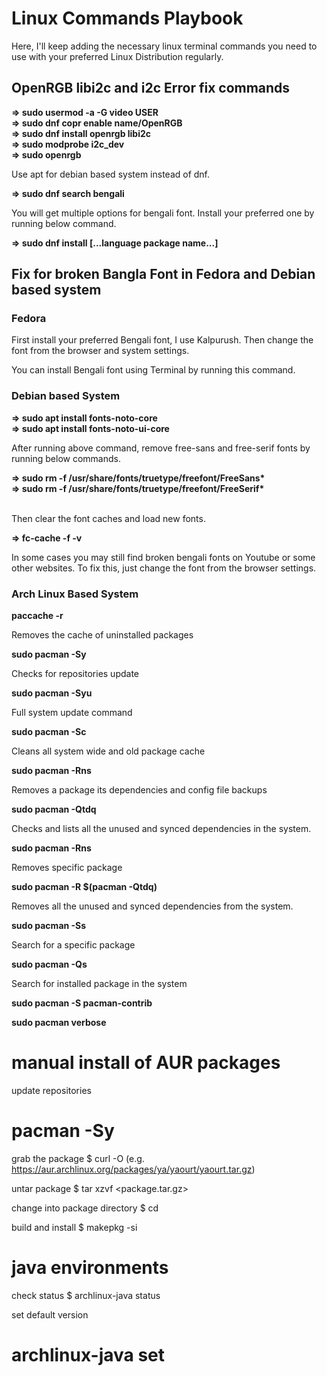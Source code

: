 # Linux Commands Playbook

Here, I'll keep adding the necessary linux terminal commands you need to use with your preferred Linux Distribution regularly.

## OpenRGB libi2c and i2c Error fix commands

<strong> 
=> sudo usermod -a -G video USER <br>
=> sudo dnf copr enable name/OpenRGB <br>
=> sudo dnf install openrgb libi2c <br>
=> sudo modprobe i2c_dev <br>
=> sudo openrgb <br>
</strong>

Use apt for debian based system instead of dnf.

<strong>=> sudo dnf search bengali </strong>

You will get multiple options for bengali font. Install your preferred one by running below command.

<strong> => sudo dnf install [...language package name...] </strong>

## Fix for broken Bangla Font in Fedora and Debian based system

### Fedora

First install your preferred Bengali font, I use Kalpurush. Then change the font from the browser and system settings.

You can install Bengali font using Terminal by running this command.

### Debian based System

<strong>
=> sudo apt install fonts-noto-core <br>
=> sudo apt install fonts-noto-ui-core
</strong>

After running above command, remove free-sans and free-serif fonts by running below commands.

<strong>
=> sudo rm -f /usr/share/fonts/truetype/freefont/FreeSans* <br>
=> sudo rm -f /usr/share/fonts/truetype/freefont/FreeSerif*
</strong>

<br>Then clear the font caches and load new fonts.

<strong>=> fc-cache -f -v </strong>

In some cases you may still find broken bengali fonts on Youtube or some other websites. To fix this, just change the font from the browser settings.

### Arch Linux Based System

<strong> paccache -r </strong>

Removes the cache of uninstalled packages

<strong> sudo pacman -Sy </strong>

Checks for repositories update

<strong> sudo pacman -Syu </strong>

Full system update command

<strong> sudo pacman -Sc </strong>

Cleans all system wide and old package cache

<strong> sudo pacman -Rns </strong>

Removes a package its dependencies and config file backups

<strong> sudo pacman -Qtdq </strong>

Checks and lists all the unused and synced dependencies in the system.

<strong> sudo pacman -Rns <package-name> </strong>

Removes specific package

<strong> sudo pacman -R $(pacman -Qtdq) </strong>

Removes all the unused and synced dependencies from the system.

<strong> sudo pacman -Ss <package-name> </strong>

Search for a specific package

<strong> sudo pacman -Qs </strong>

Search for installed package in the system

<strong> sudo pacman -S pacman-contrib </strong>

<strong> sudo pacman verbose </strong>

# manual install of AUR packages

update repositories

# pacman -Sy

grab the package
$ curl -O <url> (e.g. https://aur.archlinux.org/packages/ya/yaourt/yaourt.tar.gz)

untar package
$ tar xzvf <package.tar.gz>

change into package directory
$ cd <package>

build and install
$ makepkg -si

# java environments

check status
$ archlinux-java status

set default version

# archlinux-java set <version>
